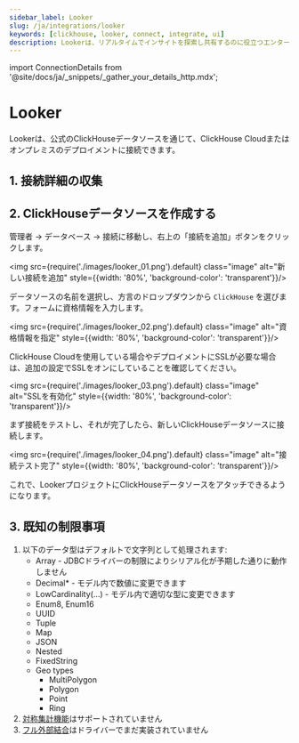 ```yaml
---
sidebar_label: Looker
slug: /ja/integrations/looker
keywords: [clickhouse, looker, connect, integrate, ui]
description: Lookerは、リアルタイムでインサイトを探索し共有するのに役立つエンタープライズプラットフォームであり、BI、データアプリケーション、および組み込み分析を提供します。
---
```


import ConnectionDetails from '@site/docs/ja/_snippets/_gather_your_details_http.mdx';

# Looker

Lookerは、公式のClickHouseデータソースを通じて、ClickHouse Cloudまたはオンプレミスのデプロイメントに接続できます。

## 1. 接続詳細の収集
<ConnectionDetails />

## 2. ClickHouseデータソースを作成する

管理者 -> データベース -> 接続に移動し、右上の「接続を追加」ボタンをクリックします。

<img src={require('./images/looker_01.png').default} class="image" alt="新しい接続を追加" style={{width: '80%', 'background-color': 'transparent'}}/>
<br/>

データソースの名前を選択し、方言のドロップダウンから `ClickHouse` を選びます。フォームに資格情報を入力します。

<img src={require('./images/looker_02.png').default} class="image" alt="資格情報を指定" style={{width: '80%', 'background-color': 'transparent'}}/>
<br/>

ClickHouse Cloudを使用している場合やデプロイメントにSSLが必要な場合は、追加の設定でSSLをオンにしていることを確認してください。

<img src={require('./images/looker_03.png').default} class="image" alt="SSLを有効化" style={{width: '80%', 'background-color': 'transparent'}}/>
<br/>

まず接続をテストし、それが完了したら、新しいClickHouseデータソースに接続します。

<img src={require('./images/looker_04.png').default} class="image" alt="接続テスト完了" style={{width: '80%', 'background-color': 'transparent'}}/>
<br/>

これで、LookerプロジェクトにClickHouseデータソースをアタッチできるようになります。

## 3. 既知の制限事項

1. 以下のデータ型はデフォルトで文字列として処理されます:
   * Array - JDBCドライバーの制限によりシリアル化が予期した通りに動作しません
   * Decimal* - モデル内で数値に変更できます
   * LowCardinality(...) - モデル内で適切な型に変更できます
   * Enum8, Enum16
   * UUID
   * Tuple
   * Map
   * JSON
   * Nested
   * FixedString
   * Geo types
     * MultiPolygon
     * Polygon
     * Point
     * Ring
2. [対称集計機能](https://cloud.google.com/looker/docs/reference/param-explore-symmetric-aggregates)はサポートされていません
3. [フル外部結合](https://cloud.google.com/looker/docs/reference/param-explore-join-type#full_outer)はドライバーでまだ実装されていません
